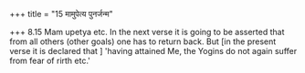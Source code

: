 +++
title = "15 मामुपेत्य पुनर्जन्म"

+++
8.15 Mam upetya etc. In the next verse it is going to be asserted that
from all others (other goals) one has to return back. But \[in the
present verse it is declared that \] 'having attained Me, the Yogins do
not again suffer from fear of rirth etc.'
